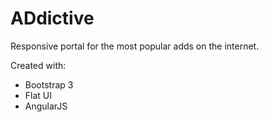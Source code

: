 ADdictive
=========
Responsive portal for the most popular adds on the internet.

Created with:
* Bootstrap 3
* Flat UI
* AngularJS

